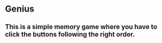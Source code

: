 # Genius
## This is a simple memory game where you have to click the buttons following the right order.
